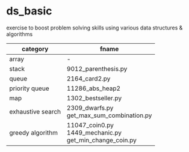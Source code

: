 # ds_basic
exercise to boost problem solving skills using various data structures & algorithms


| category          | fname                                                        |
|-------------------|--------------------------------------------------------------|
| array             | -                                                             |
| stack             | 9012_parenthesis.py                                        |
| queue             | 2164_card2.py                                              |
| priority queue    | 11286_abs_heap2                                            |
| map               | 1302_bestseller.py                                         |
| exhaustive search | 2309_dwarfs.py<br>get_max_sum_combination.py                |
| greedy algorithm  | 11047_coin0.py<br>1449_mechanic.py<br>get_min_change_coin.py |
